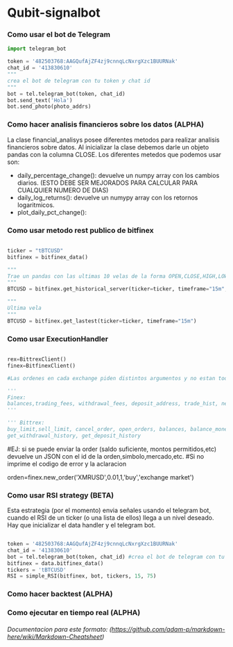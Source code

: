 # Qubit-signalbot

### Como usar el bot de Telegram

```python
import telegram_bot

token = '482503768:AAGQufAjZF4zj9cnnqLcNxrgXzc1BUURNak'
chat_id = '413830610' 
"""
crea el bot de telegram con tu token y chat id 
"""
bot = tel.telegram_bot(token, chat_id)
bot.send_text('Hola')
bot.send_photo(photo_addrs)

```

### Como hacer analisis financieros sobre los datos (ALPHA)

La clase financial_analisys posee diferentes metodos para realizar analisis financieros sobre datos. Al inicializar la clase debemos darle un objeto pandas con la columna CLOSE. Los diferentes metedos que podemos usar son:


+ daily_percentage_change(): devuelve un numpy array con los cambios diarios. (ESTO DEBE SER MEJORADOS PARA CALCULAR PARA CUALQUIER NUMERO DE DIAS)
+ daily_log_returns(): devuelve un numypy array con los retornos logaritmicos.
+ plot_daily_pct_change(): 

### Como usar metodo rest publico de bitfinex

```python

ticker = "tBTCUSD"
bitfinex = bitfinex_data()

"""
Trae un pandas con las ultimas 10 velas de la forma OPEN,CLOSE,HIGH,LOW,VOLUME
"""
BTCUSD = bitfinex.get_historical_server(ticker=ticker, timeframe="15m", limit='10')

"""
Ultima vela
"""
BTCUSD = bitfinex.get_lastest(ticker=ticker, timeframe="15m")

```

### Como usar ExecutionHandler

```python

rex=BittrexClient()
finex=BitfinexClient()

#Las ordenes en cada exchange piden distintos argumentos y no estan todas las funciones en ambos.Fix en proximo commit

''' 
Finex:
balances,trading_fees, withdrawal_fees, deposit_address, trade_hist, new_order, cancel_order, cancel_all_orders, replace_order, order_status, active_orders
'''

''' Bittrex: 
buy_limit,sell_limit, cancel_order, open_orders, balances, balance_moneda, deposit_address, withdraw, get_order, get_order_history,
get_withdrawal_history, get_deposit_history
```
#EJ: si se puede enviar la order (saldo suficiente, montos permitidos,etc) devuelve un JSON con el id de la orden,simbolo,mercado,etc.
#Si no imprime el codigo de error y la aclaracion

orden=finex.new_order('XMRUSD',0.01,1,'buy','exchange market')


### Como usar RSI strategy (BETA)
Esta estrategia (por el momento) envia señales usando el telegram bot, cuando el RSI de un ticker (o una lista de ellos) llega a un nivel deseado. Hay que inicializar el data handler y el telegram bot. 

```python

token = '482503768:AAGQufAjZF4zj9cnnqLcNxrgXzc1BUURNak'
chat_id = '413830610'
bot = tel.telegram_bot(token, chat_id) #crea el bot de telegram con tu token
bitfinex = data.bitfinex_data()
tickers = 'tBTCUSD'
RSI = simple_RSI(bitfinex, bot, tickers, 15, 75)

```

### Como hacer backtest (ALPHA)

### Como ejecutar en tiempo real (ALPHA)




###### Documentacion para este formato: (https://github.com/adam-p/markdown-here/wiki/Markdown-Cheatsheet)
